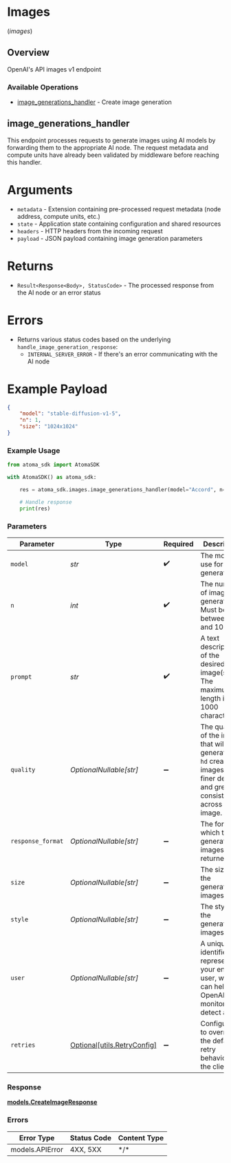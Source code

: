 # Images
(*images*)

## Overview

OpenAI's API images v1 endpoint

### Available Operations

* [image_generations_handler](#image_generations_handler) - Create image generation

## image_generations_handler

This endpoint processes requests to generate images using AI models by forwarding them
to the appropriate AI node. The request metadata and compute units have already been
validated by middleware before reaching this handler.

# Arguments
* `metadata` - Extension containing pre-processed request metadata (node address, compute units, etc.)
* `state` - Application state containing configuration and shared resources
* `headers` - HTTP headers from the incoming request
* `payload` - JSON payload containing image generation parameters

# Returns
* `Result<Response<Body>, StatusCode>` - The processed response from the AI node or an error status

# Errors
* Returns various status codes based on the underlying `handle_image_generation_response`:
  - `INTERNAL_SERVER_ERROR` - If there's an error communicating with the AI node

# Example Payload
```json
{
    "model": "stable-diffusion-v1-5",
    "n": 1,
    "size": "1024x1024"
}
```

### Example Usage

```python
from atoma_sdk import AtomaSDK

with AtomaSDK() as atoma_sdk:

    res = atoma_sdk.images.image_generations_handler(model="Accord", n=200572, prompt="<value>")

    # Handle response
    print(res)

```

### Parameters

| Parameter                                                                                                                         | Type                                                                                                                              | Required                                                                                                                          | Description                                                                                                                       |
| --------------------------------------------------------------------------------------------------------------------------------- | --------------------------------------------------------------------------------------------------------------------------------- | --------------------------------------------------------------------------------------------------------------------------------- | --------------------------------------------------------------------------------------------------------------------------------- |
| `model`                                                                                                                           | *str*                                                                                                                             | :heavy_check_mark:                                                                                                                | The model to use for image generation.                                                                                            |
| `n`                                                                                                                               | *int*                                                                                                                             | :heavy_check_mark:                                                                                                                | The number of images to generate. Must be between 1 and 10.                                                                       |
| `prompt`                                                                                                                          | *str*                                                                                                                             | :heavy_check_mark:                                                                                                                | A text description of the desired image(s). The maximum length is 1000 characters.                                                |
| `quality`                                                                                                                         | *OptionalNullable[str]*                                                                                                           | :heavy_minus_sign:                                                                                                                | The quality of the image that will be generated.<br/>`hd` creates images with finer details and greater consistency across the image. |
| `response_format`                                                                                                                 | *OptionalNullable[str]*                                                                                                           | :heavy_minus_sign:                                                                                                                | The format in which the generated images are returned.                                                                            |
| `size`                                                                                                                            | *OptionalNullable[str]*                                                                                                           | :heavy_minus_sign:                                                                                                                | The size of the generated images.                                                                                                 |
| `style`                                                                                                                           | *OptionalNullable[str]*                                                                                                           | :heavy_minus_sign:                                                                                                                | The style of the generated images.                                                                                                |
| `user`                                                                                                                            | *OptionalNullable[str]*                                                                                                           | :heavy_minus_sign:                                                                                                                | A unique identifier representing your end-user, which can help OpenAI to monitor and detect abuse.                                |
| `retries`                                                                                                                         | [Optional[utils.RetryConfig]](../../models/utils/retryconfig.md)                                                                  | :heavy_minus_sign:                                                                                                                | Configuration to override the default retry behavior of the client.                                                               |

### Response

**[models.CreateImageResponse](../../models/createimageresponse.md)**

### Errors

| Error Type      | Status Code     | Content Type    |
| --------------- | --------------- | --------------- |
| models.APIError | 4XX, 5XX        | \*/\*           |